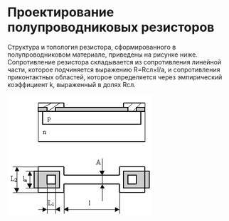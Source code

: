 # Проектирование полупроводниковых резисторов

Структура и топология резистора, сформированного в полупроводниковом материале, приведены на рисунке ниже. Сопротивление резистора складывается из сопротивления линейной части, которое подчиняется выражению R=Rсл×l/a, и сопротивления приконтактных областей, которое определяется через эмпирический коэффициент k, выраженный в долях Rсл.  


![image3](./images/image3.gif "Резистор")